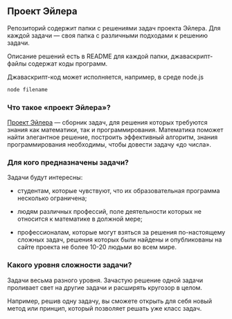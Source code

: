 ## Проект Эйлера

Репозиторий содержит папки с решениями задач проекта Эйлера. Для каждой задачи — своя папка с различными подходами к решению задачи. 

Описание решений есть в README для каждой папки, джаваскрипт-файлы содержат коды программ.

Джаваскрипт-код может исполняется, например, в среде node.js

```bash
node filename
```

### Что такое «проект Эйлера»?

[Проект Эйлера](http://projecteuler.net/) — сборник задач, для решения которых требуются знания как математики, так и программирования. Математика поможет найти элегантное решение, построить эффективный алгоритм, знания программирования необходимы, чтобы довести задачу «до числа».

### Для кого предназначены задачи?

Задачи будут интересны:

* студентам, которые чувствуют, что их образовательная программа несколько ограничена;

* людям различных профессий, поле деятельности которых не относится к математике в должной мере;

* профессионалам, которые могут взяться за решения по-настоящему сложных задач, решения которых были найдены и опубликованы на сайте проекта не более 10-20 людьми во всем мире.

### Какого уровня сложности задачи?

Задачи весьма разного уровня. Зачастую решение одной задачи проливает свет на другие задачи и расширять кругозор в целом. 

Например, решив одну задачу, вы сможете открыть для себя новый метод или принцип, который позволяет решать уже класс задач.
